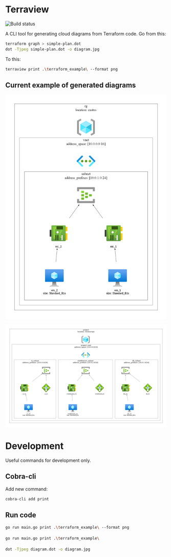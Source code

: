 # Terraview

![Build status](https://github.com/CiucurDaniel/landscape/actions/workflows/build-docker-image.yml/badge.svg)

A CLI tool for generating cloud diagrams from Terraform code.
Go from this:

```bash
terraform graph > simple-plan.dot
dot -Tjpeg simple-plan.dot -o diagram.jpg
```

To this:

```bash
terraview print .\terraform_example\ --format png
```

## Current example of generated diagrams 

![Simple diagram](diagram_20240614_172636.png)

![Second Simple diagram](diagram_9517784552.png)

# Development 

Useful commands for development only.

## Cobra-cli

Add new command:

```bash
cobra-cli add print  
```

## Run code

```bash
go run main.go print .\terraform_example\ --format png

go run main.go print .\terraform_example\ 

dot -Tjpeg diagram.dot -o diagram.jpg
```